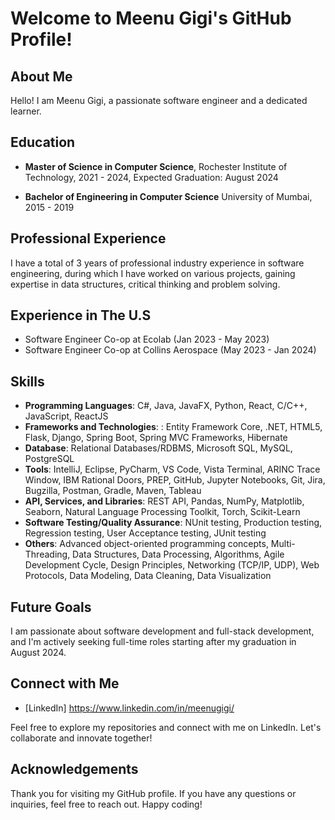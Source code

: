 
# Welcome to Meenu Gigi's GitHub Profile!

## About Me

Hello! I am Meenu Gigi, a passionate software engineer and a dedicated learner. 

## Education

- **Master of Science in Computer Science**, 
  Rochester Institute of Technology, 2021 - 2024, 
  Expected Graduation: August 2024

- **Bachelor of Engineering in Computer Science**
  University of Mumbai, 2015 - 2019

## Professional Experience

I have a total of 3 years of professional industry experience in software engineering, during which I have worked on various projects, gaining expertise in data structures, critical thinking and problem solving. 

## Experience in The U.S
- Software Engineer Co-op at Ecolab (Jan 2023 - May 2023)
- Software Engineer Co-op at Collins Aerospace (May 2023 - Jan 2024)


## Skills

- **Programming Languages**:  C#, Java, JavaFX, Python, React, C/C++, JavaScript, ReactJS
- **Frameworks and Technologies**:  : Entity Framework Core, .NET, HTML5, Flask, Django, Spring Boot, Spring MVC Frameworks, Hibernate
- **Database**: Relational Databases/RDBMS, Microsoft SQL, MySQL, PostgreSQL
- **Tools**: IntelliJ, Eclipse, PyCharm, VS Code, Vista Terminal, ARINC Trace Window, IBM Rational Doors, PREP, GitHub, Jupyter Notebooks, Git, Jira, Bugzilla, Postman, Gradle, Maven, Tableau
- **API, Services, and Libraries**: REST API, Pandas, NumPy, Matplotlib, Seaborn, Natural Language Processing Toolkit, Torch, Scikit-Learn
- **Software Testing/Quality Assurance**: NUnit testing, Production testing, Regression testing, User Acceptance testing, JUnit testing
- **Others**: Advanced object-oriented programming concepts, Multi-Threading, Data Structures, Data Processing, Algorithms, Agile Development Cycle, Design Principles, Networking (TCP/IP, UDP), Web Protocols, Data Modeling, Data Cleaning, Data Visualization


## Future Goals
I am passionate about software development and full-stack development, and I'm actively seeking full-time roles starting after my graduation in August 2024.


## Connect with Me

- [LinkedIn] https://www.linkedin.com/in/meenugigi/

Feel free to explore my repositories and connect with me on LinkedIn. Let's collaborate and innovate together!

## Acknowledgements

Thank you for visiting my GitHub profile. If you have any questions or inquiries, feel free to reach out. Happy coding!

